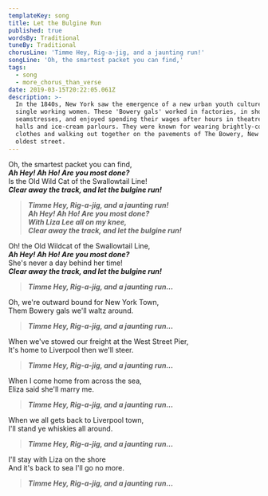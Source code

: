 ```yaml
---
templateKey: song
title: Let the Bulgine Run
published: true
wordsBy: Traditional
tuneBy: Traditional
chorusLine: 'Timme Hey, Rig-a-jig, and a jaunting run!'
songLine: 'Oh, the smartest packet you can find,'
tags:
  - song
  - more_chorus_than_verse
date: 2019-03-15T20:22:05.061Z
description: >-
  In the 1840s, New York saw the emergence of a new urban youth culture among
  single working women. These 'Bowery gals' worked in factories, in shops, or as
  seamstresses, and enjoyed spending their wages after hours in theatres, dance
  halls and ice-cream parlours. They were known for wearing brightly-coloured
  clothes and walking out together on the pavements of The Bowery, New York's
  oldest street.
---
```

Oh, the smartest packet you can find,\
***Ah Hey! Ah Ho! Are you most done?***\
Is the Old Wild Cat of the Swallowtail Line!\
***Clear away the track, and let the bulgine run!***

> ***Timme Hey, Rig-a-jig, and a jaunting run!***\
> ***Ah Hey! Ah Ho! Are you most done?***\
> ***With Liza Lee all on my knee,***\
> ***Clear away the track, and let the bulgine run!***

Oh! the Old Wildcat of the Swallowtail Line,\
***Ah Hey! Ah Ho! Are you most done?***\
She's never a day behind her time!\
***Clear away the track, and let the bulgine run!***

> ***Timme Hey, Rig-a-jig, and a jaunting run...***

Oh, we're outward bound for New York Town,\
Them Bowery gals we'll waltz around.

> ***Timme Hey, Rig-a-jig, and a jaunting run...***

When we've stowed our freight at the West Street Pier,\
It's home to Liverpool then we'll steer.

> ***Timme Hey, Rig-a-jig, and a jaunting run...***

When I come home from across the sea,\
Eliza said she'll marry me.

> ***Timme Hey, Rig-a-jig, and a jaunting run...***
> 
When we all gets back to Liverpool town,\
I'll stand ye whiskies all around.

> ***Timme Hey, Rig-a-jig, and a jaunting run...***

I'll stay with Liza on the shore\
And it's back to sea I'll go no more.

> ***Timme Hey, Rig-a-jig, and a jaunting run...***
